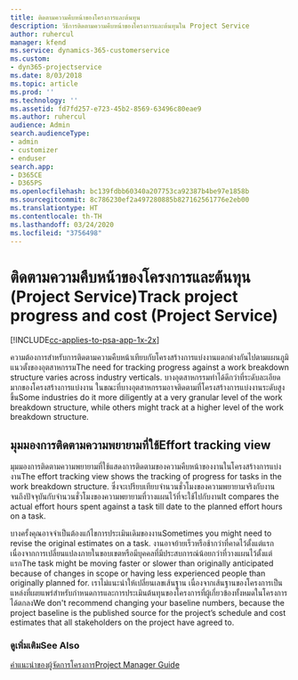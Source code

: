 ```yaml
---
title: ติดตามความคืบหน้าของโครงการและต้นทุน
description: วิธีการติดตามความคืบหน้าของโครงการและต้นทุนใน Project Service
author: ruhercul
manager: kfend
ms.service: dynamics-365-customerservice
ms.custom:
- dyn365-projectservice
ms.date: 8/03/2018
ms.topic: article
ms.prod: ''
ms.technology: ''
ms.assetid: fd7fd257-e723-45b2-8569-63496c80eae9
ms.author: ruhercul
audience: Admin
search.audienceType:
- admin
- customizer
- enduser
search.app:
- D365CE
- D365PS
ms.openlocfilehash: bc139fdbb60340a207753ca92387b4be97e1858b
ms.sourcegitcommit: 8c786230ef2a497280885b827162561776e2eb00
ms.translationtype: HT
ms.contentlocale: th-TH
ms.lasthandoff: 03/24/2020
ms.locfileid: "3756498"
---
```

# <a name="track-project-progress-and-cost-project-service"></a><span data-ttu-id="2b855-103">ติดตามความคืบหน้าของโครงการและต้นทุน (Project Service)</span><span class="sxs-lookup"><span data-stu-id="2b855-103">Track project progress and cost (Project Service)</span></span>

[!INCLUDE[cc-applies-to-psa-app-1x-2x](../includes/cc-applies-to-psa-app-1x-2x.md)]

<span data-ttu-id="2b855-104">ความต้องการสำหรับการติดตามความคืบหน้าเทียบกับโครงสร้างการแบ่งงานแตกต่างกันไปตามแผนภูมิแนวตั้งของอุตสาหกรรม</span><span class="sxs-lookup"><span data-stu-id="2b855-104">The need for tracking progress against a work breakdown structure varies across industry verticals.</span></span> <span data-ttu-id="2b855-105">บางอุตสาหกรรมทำได้ดีกว่าที่ระดับละเอียดมากของโครงสร้างการแบ่งงาน ในขณะที่บางอุตสาหกรรมอาจติดตามที่โครงสร้างการแบ่งงานระดับสูงขึ้น</span><span class="sxs-lookup"><span data-stu-id="2b855-105">Some industries do it more diligently at a very granular level of the work breakdown structure, while others might track at a higher level of the work breakdown structure.</span></span>  
  
## <a name="effort-tracking-view"></a><span data-ttu-id="2b855-106">มุมมองการติดตามความพยายามที่ใช้</span><span class="sxs-lookup"><span data-stu-id="2b855-106">Effort tracking view</span></span>  
<span data-ttu-id="2b855-107">มุมมองการติดตามความพยายามที่ใช้แสดงการติดตามของความคืบหน้าของงานในโครงสร้างการแบ่งงาน</span><span class="sxs-lookup"><span data-stu-id="2b855-107">The effort tracking view shows the tracking of progress for tasks in the work breakdown structure.</span></span> <span data-ttu-id="2b855-108">ซึ่งจะเปรียบเทียบจำนวนชั่วโมงของความพยายามจริงกับงานจนถึงปัจจุบันกับจำนวนชั่วโมงของความพยายามที่วางแผนไว้ที่จะใช้ไปกับงาน</span><span class="sxs-lookup"><span data-stu-id="2b855-108">It compares the actual effort hours spent against a task till date to the planned effort hours on a task.</span></span>  
  
<span data-ttu-id="2b855-109">บางครั้งคุณอาจจำเป็นต้องแก้ไขการประเมินเดิมของงาน</span><span class="sxs-lookup"><span data-stu-id="2b855-109">Sometimes you might need to revise the original estimates on a task.</span></span> <span data-ttu-id="2b855-110">งานอาจย้ายเร็วหรือช้ากว่าที่คาดไว้ตั้งแต่แรก เนื่องจากการเปลี่ยนแปลงภายในขอบเขตหรือมีบุคคลที่มีประสบการณ์น้อยกว่าที่วางแผนไว้ตั้งแต่แรก</span><span class="sxs-lookup"><span data-stu-id="2b855-110">The task might be moving faster or slower than originally anticipated because of changes in scope or having less experienced people than originally planned for.</span></span> <span data-ttu-id="2b855-111">เราไม่แนะนำให้เปลี่ยนเลขเส้นฐาน เนื่องจากเส้นฐานของโครงการเป็นแหล่งที่เผยแพร่สำหรับกำหนดการและการประเมินต้นทุนของโครงการที่ผู้เกี่ยวข้องทั้งหมดในโครงการได้ตกลง</span><span class="sxs-lookup"><span data-stu-id="2b855-111">We don't recommend changing your baseline numbers, because the project baseline is the published source for the project’s schedule and cost estimates that all stakeholders on the project have agreed to.</span></span>  
  
### <a name="see-also"></a><span data-ttu-id="2b855-112">ดูเพิ่มเติม</span><span class="sxs-lookup"><span data-stu-id="2b855-112">See Also</span></span>  
 [<span data-ttu-id="2b855-113">คำแนะนำของผู้จัดการโครงการ</span><span class="sxs-lookup"><span data-stu-id="2b855-113">Project Manager Guide</span></span>](../project-service/project-manager-guide.md)
